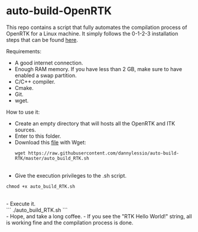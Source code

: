 # auto-build-OpenRTK
This repo contains a script that fully automates the compilation process of OpenRTK for a Linux machine.
It simply follows the 0-1-2-3 installation steps that can be found  [here](http://wiki.openrtk.org/index.php/Main_Page#Step_0_-_Getting_ITK).

Requirements:
- A good internet connection.
- Enough RAM memory. If you have less than 2 GB, make sure to have enabled a swap partition.
- C/C++ compiler.
- Cmake.
- Git.
- wget.

How to use it: 
- Create an empty directory that will hosts all the OpenRTK and ITK sources.
- Enter to this folder.
- Download this [file](https://raw.githubusercontent.com/dannylessio/auto-build-RTK/master/auto_build_RTK.sh) with Wget:<br>
  ```
  wget https://raw.githubusercontent.com/dannylessio/auto-build-RTK/master/auto_build_RTK.sh
  ```
  <br>
- Give the execution privileges to the .sh script.<br>
 ```
 chmod +x auto_build_RTK.sh
 ```
 <br>
- Execute it.<br>
  ```
   ./auto_build_RTK.sh
  ```
  <br>
- Hope, and take a long coffee.
- If you see the "RTK Hello World!" string, all is working fine and the compilation process is done.
